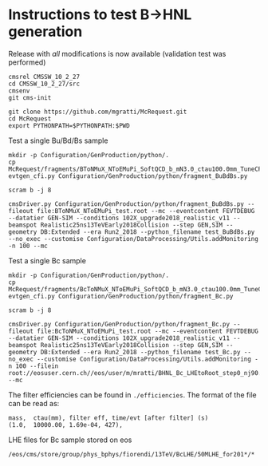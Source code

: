 # Instructions to test B->HNL generation


Release with *all* modifications is now available (validation test was performed)
```
cmsrel CMSSW_10_2_27
cd CMSSW_10_2_27/src
cmsenv
git cms-init

git clone https://github.com/mgratti/McRequest.git 
cd McRequest
export PYTHONPATH=$PYTHONPATH:$PWD
```

Test a single Bu/Bd/Bs sample
```
mkdir -p Configuration/GenProduction/python/.
cp McRequest/fragments/BToNMuX_NToEMuPi_SoftQCD_b_mN3.0_ctau100.0mm_TuneCP5_13TeV_pythia8-evtgen_cfi.py Configuration/GenProduction/python/fragment_BuBdBs.py

scram b -j 8

cmsDriver.py Configuration/GenProduction/python/fragment_BuBdBs.py --fileout file:BToNMuX_NToEMuPi_test.root --mc --eventcontent FEVTDEBUG --datatier GEN-SIM --conditions 102X_upgrade2018_realistic_v11 --beamspot Realistic25ns13TeVEarly2018Collision --step GEN,SIM --geometry DB:Extended --era Run2_2018 --python_filename test_BuBdBs.py --no_exec --customise Configuration/DataProcessing/Utils.addMonitoring -n 100 --mc
```

Test a single Bc sample
```
mkdir -p Configuration/GenProduction/python/.
cp McRequest/fragments/BcToNMuX_NToEMuPi_SoftQCD_b_mN3.0_ctau100.0mm_TuneCP5_13TeV_pythia8-evtgen_cfi.py Configuration/GenProduction/python/fragment_Bc.py

scram b -j 8

cmsDriver.py Configuration/GenProduction/python/fragment_Bc.py --fileout file:BcToNMuX_NToEMuPi_test.root --mc --eventcontent FEVTDEBUG --datatier GEN-SIM --conditions 102X_upgrade2018_realistic_v11 --beamspot Realistic25ns13TeVEarly2018Collision --step GEN,SIM --geometry DB:Extended --era Run2_2018 --python_filename test_Bc.py --no_exec --customise Configuration/DataProcessing/Utils.addMonitoring -n 100 --filein  root://eosuser.cern.ch//eos/user/m/mratti/BHNL_Bc_LHEtoRoot_step0_nj90.root --mc
```

The filter efficiencies can be found in ```./efficiencies```. The format of the file can be read as: 
```
mass,  ctau(mm), filter eff, time/evt [after filter] (s) 
(1.0,  10000.00, 1.69e-04, 427),
```

LHE files for Bc sample stored on eos
```
/eos/cms/store/group/phys_bphys/fiorendi/13TeV/BcLHE/50MLHE_for201*/*
```





